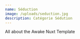 ```yaml
---
name: Séduction
image: /uploads/seduction.jpg
description: Catégorie Sédution
---
```

All about the Awake Nuxt Template
